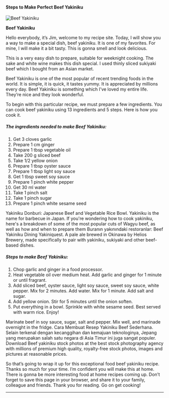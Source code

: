             

#### Steps to Make Perfect Beef Yakiniku

![Beef Yakiniku](https://img-global.cpcdn.com/recipes/fa5e522473e00245/751x532cq70/beef-yakiniku-recipe-main-photo.jpg)

**Beef Yakiniku**

Hello everybody, it’s Jim, welcome to my recipe site. Today, I will show you a way to make a special dish, beef yakiniku. It is one of my favorites. For mine, I will make it a bit tasty. This is gonna smell and look delicious.

This is a very easy dish to prepare, suitable for weeknight cooking. The sake and white wine makes this dish special. I used thinly sliced sukiyaki beef which I bought from an Asian market.

Beef Yakiniku is one of the most popular of recent trending foods in the world. It is simple, it is quick, it tastes yummy. It is appreciated by millions every day. Beef Yakiniku is something which I’ve loved my entire life. They’re nice and they look wonderful.

To begin with this particular recipe, we must prepare a few ingredients. You can cook beef yakiniku using 13 ingredients and 5 steps. Here is how you cook it.

##### The ingredients needed to make Beef Yakiniku:

1.  Get 3 cloves garlic
2.  Prepare 1 cm ginger
3.  Prepare 1 tbsp vegetable oil
4.  Take 200 g sliced beef
5.  Take 1/2 yellow onion
6.  Prepare 1 tbsp oyster sauce
7.  Prepare 1 tbsp light soy sauce
8.  Get 1 tbsp sweet soy sauce
9.  Prepare 1 pinch white pepper
10.  Get 30 ml water
11.  Take 1 pinch salt
12.  Take 1 pinch sugar
13.  Prepare 1 pinch white sesame seed

Yakiniku Donburi: Japanese Beef and Vegetable Rice Bowl. Yakiniku is the name for barbecue in Japan. If you're wondering how to cook yakiniku, here's a breakdown of some of the most popular cuts of Wagyu beef, as well as how and when to prepare them Buranın yakınındaki restoranlar: Beef Yakiniku Dining Yakiniquest. A pale ale brewed in Okinawa by Helios Brewery, made specifically to pair with yakiniku, sukiyaki and other beef-based dishes.

##### Steps to make Beef Yakiniku:

1.  Chop garlic and ginger in a food processor.
2.  Heat vegetable oil over medium heat. Add garlic and ginger for 1 minute or until fragrant.
3.  Add sliced beef, oyster sauce, light soy sauce, sweet soy sauce, white pepper. Mix for 2 minutes. Add water. Mix for 1 minute. Add salt and sugar.
4.  Add yellow onion. Stir for 5 minutes until the onion soften.
5.  Put everything in a bowl. Sprinkle with white sesame seed. Best served with warm rice. Enjoy!

Marinate beef in soy sauce, sugar, salt and pepper. Mix well, and marinade overnight in the fridge. Cara Membuat Resep Yakiniku Beef Sederhana. Selain terkenal dengan kecanggihan dan kemajuan teknologinya, Jepang yang merupakan salah satu negara di Asia Timur ini juga sangat populer. Download Beef yakiniku stock photos at the best stock photography agency with millions of premium high quality, royalty-free stock photos, images and pictures at reasonable prices.

So that’s going to wrap it up for this exceptional food beef yakiniku recipe. Thanks so much for your time. I’m confident you will make this at home. There is gonna be more interesting food at home recipes coming up. Don’t forget to save this page in your browser, and share it to your family, colleague and friends. Thank you for reading. Go on get cooking!

* * *